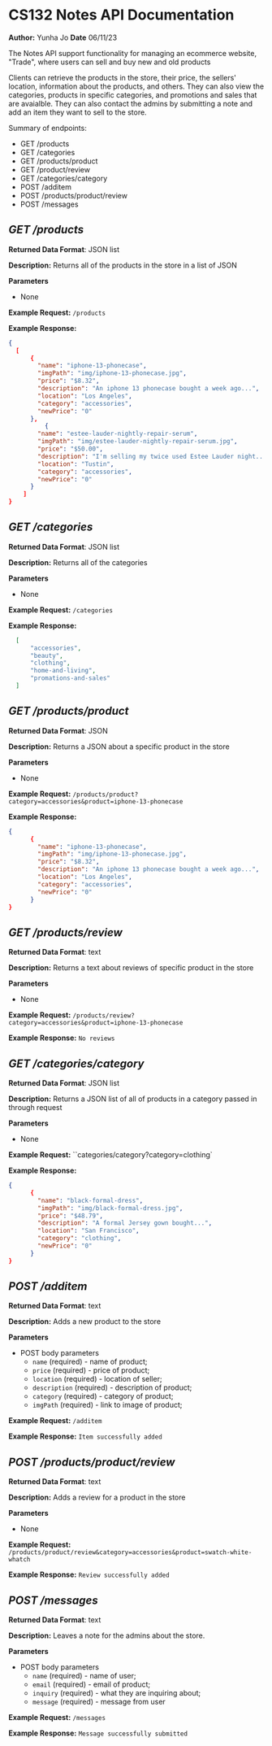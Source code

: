 # CS132 Notes API Documentation
**Author:** Yunha Jo
**Date** 06/11/23

The Notes API support functionality for managing an ecommerce website, "Trade",
where users can sell and buy new and old products

Clients can retrieve the products in the store, their price, the sellers' location,
information about the products, and others. They can also view the categories,
products in specific categories, and promotions and sales that are avaialble.
They can also contact the admins by submitting a note and add an item they
want to sell to the store.

Summary of endpoints:
* GET /products
* GET /categories
* GET /products/product
* GET /product/review
* GET /categories/category
* POST /additem
* POST /products/product/review
* POST /messages

## *GET /products*
**Returned Data Format**: JSON list

**Description:**
Returns all of the products in the store in a list of JSON

**Parameters**
* None

**Example Request:** `/products`

**Example Response:**
```json
{
  [
      {
        "name": "iphone-13-phonecase",
        "imgPath": "img/iphone-13-phonecase.jpg",
        "price": "$8.32",
        "description": "An iphone 13 phonecase bought a week ago...",
        "location": "Los Angeles",
        "category": "accessories",
        "newPrice": "0"
      },
          {
        "name": "estee-lauder-nightly-repair-serum",
        "imgPath": "img/estee-lauder-nightly-repair-serum.jpg",
        "price": "$50.00",
        "description": "I'm selling my twice used Estee Lauder night...",
        "location": "Tustin",
        "category": "accessories",
        "newPrice": "0"
      }
    ]
}
```
## *GET /categories*
**Returned Data Format**: JSON list

**Description:**
Returns all of the categories

**Parameters**
* None

**Example Request:** `/categories`

**Example Response:**
```json
  [
      "accessories",
      "beauty",
      "clothing",
      "home-and-living",
      "promations-and-sales"
  ]
```
## *GET /products/product*
**Returned Data Format**: JSON

**Description:**
Returns a JSON about a specific product in the store

**Parameters**
* None

**Example Request:** `/products/product?category=accessories&product=iphone-13-phonecase`

**Example Response:**
```json
{
      {
        "name": "iphone-13-phonecase",
        "imgPath": "img/iphone-13-phonecase.jpg",
        "price": "$8.32",
        "description": "An iphone 13 phonecase bought a week ago...",
        "location": "Los Angeles",
        "category": "accessories",
        "newPrice": "0"
      }
}
```

## *GET /products/review*
**Returned Data Format**: text

**Description:**
Returns a text about reviews of specific product in the store

**Parameters**
* None

**Example Request:** `/products/review?category=accessories&product=iphone-13-phonecase`

**Example Response:**
```No reviews```

## *GET /categories/category*
**Returned Data Format**: JSON list

**Description:**
Returns a JSON list of all of products in a category passed in through request

**Parameters**
* None

**Example Request:** ``categories/category?category=clothing`

**Example Response:**
```json
{
      {
        "name": "black-formal-dress",
        "imgPath": "img/black-formal-dress.jpg",
        "price": "$48.79",
        "description": "A formal Jersey gown bought...",
        "location": "San Francisco",
        "category": "clothing",
        "newPrice": "0"
      }
}
```

## *POST /additem*
**Returned Data Format**: text

**Description:**
Adds a new product to the store

**Parameters**
* POST body parameters  
  * `name` (required) - name of product;
  * `price` (required) - price of product;
  * `location` (required) - location of seller;
  * `description` (required) - description of product;
  * `category` (required) - category of product;
  * `imgPath` (required) - link to image of product;

**Example Request:** `/additem`

**Example Response:**
```Item successfully added```

## *POST /products/product/review*
**Returned Data Format**: text

**Description:**
Adds a review for a product in the store

**Parameters**
* None

**Example Request:** `/products/product/review&category=accessories&product=swatch-white-whatch`

**Example Response:**
```Review successfully added```

## *POST /messages*
**Returned Data Format**: text

**Description:**
Leaves a note for the admins about the store.

**Parameters**
* POST body parameters  
  * `name` (required) - name of user;
  * `email` (required) - email of product;
  * `inquiry` (required) - what they are inquiring about;
  * `message` (required) - message from user

**Example Request:** `/messages`

**Example Response:**
```Message successfully submitted```